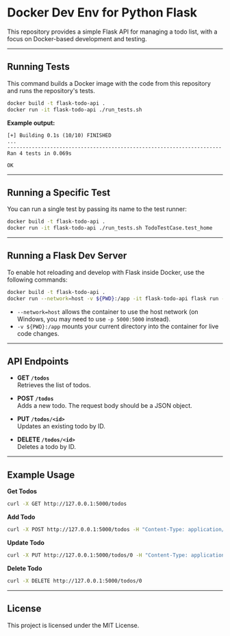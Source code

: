 # Docker Dev Env for Python Flask

This repository provides a simple Flask API for managing a todo list, with a focus on Docker-based development and testing.

---

## Running Tests

This command builds a Docker image with the code from this repository and runs the repository's tests.

```sh
docker build -t flask-todo-api .
docker run -it flask-todo-api ./run_tests.sh
```

**Example output:**
```
[+] Building 0.1s (10/10) FINISHED
...
----------------------------------------------------------------------
Ran 4 tests in 0.069s

OK
```

---

## Running a Specific Test

You can run a single test by passing its name to the test runner:

```sh
docker build -t flask-todo-api .
docker run -it flask-todo-api ./run_tests.sh TodoTestCase.test_home
```

---

## Running a Flask Dev Server

To enable hot reloading and develop with Flask inside Docker, use the following commands:

```sh
docker build -t flask-todo-api .
docker run --network=host -v ${PWD}:/app -it flask-todo-api flask run --host=0.0.0.0
```

- `--network=host` allows the container to use the host network (on Windows, you may need to use `-p 5000:5000` instead).
- `-v ${PWD}:/app` mounts your current directory into the container for live code changes.

---

## API Endpoints

- **GET `/todos`**  
  Retrieves the list of todos.

- **POST `/todos`**  
  Adds a new todo. The request body should be a JSON object.

- **PUT `/todos/<id>`**  
  Updates an existing todo by ID.

- **DELETE `/todos/<id>`**  
  Deletes a todo by ID.

---

## Example Usage

**Get Todos**
```sh
curl -X GET http://127.0.0.1:5000/todos
```

**Add Todo**
```sh
curl -X POST http://127.0.0.1:5000/todos -H "Content-Type: application/json" -d '{"task": "Learn Flask", "done": false}'
```

**Update Todo**
```sh
curl -X PUT http://127.0.0.1:5000/todos/0 -H "Content-Type: application/json" -d '{"task": "Learn Flask", "done": true}'
```

**Delete Todo**
```sh
curl -X DELETE http://127.0.0.1:5000/todos/0
```

---

## License

This project is licensed under the MIT License.